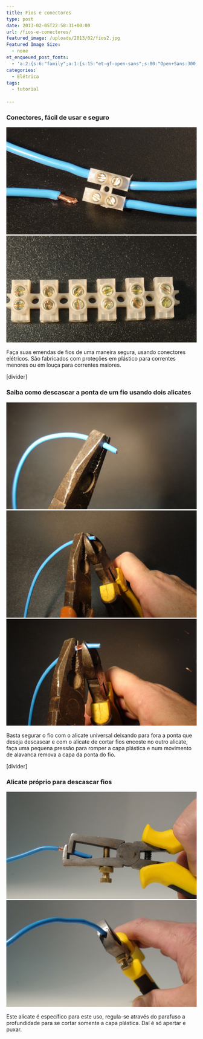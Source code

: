 ```yaml
---
title: Fios e conectores
type: post
date: 2013-02-05T22:58:31+00:00
url: /fios-e-conectores/
featured_image: /uploads/2013/02/fios2.jpg
Featured Image Size:
  - none
et_enqueued_post_fonts:
  - 'a:2:{s:6:"family";a:1:{s:15:"et-gf-open-sans";s:80:"Open+Sans:300,300italic,regular,italic,600,600italic,700,700italic,800,800italic";}s:6:"subset";a:2:{i:0;s:5:"latin";i:1;s:9:"latin-ext";}}'
categories:
  - Elétrica
tags:
  - tutorial

---
```

### Conectores, fácil de usar e seguro<figure class="dois" style="margin-bottom: 10px;">

<a href="/uploads/tutoriais/facebook/fios-e-conectores/conectores.jpg" rel="prettyPhoto"><img src="/uploads/tutoriais/facebook/fios-e-conectores/conectores.jpg" alt="" /></a><a href="/uploads/tutoriais/facebook/fios-e-conectores/conectores1.jpg" rel="prettyPhoto"><img src="/uploads/tutoriais/facebook/fios-e-conectores/conectores1.jpg" alt="" /></a></figure> 

Faça suas emendas de fios de uma maneira segura, usando conectores elétricos. São fabricados com proteções em plástico para correntes menores ou em louça para correntes maiores.

[divider]

### Saiba como descascar a ponta de um fio usando dois alicates<figure class="tres">

<a href="/uploads/tutoriais/facebook/fios-e-conectores/fios.jpg" rel="prettyPhoto"><img src="/uploads/tutoriais/facebook/fios-e-conectores/fios.jpg" alt="" /></a><a href="/uploads/tutoriais/facebook/fios-e-conectores/fios1.jpg" rel="prettyPhoto"><img src="/uploads/tutoriais/facebook/fios-e-conectores/fios1.jpg" alt="" /></a><a href="/uploads/tutoriais/facebook/fios-e-conectores/fios2.jpg" rel="prettyPhoto"><img src="/uploads/tutoriais/facebook/fios-e-conectores/fios2.jpg" alt="" /></a></figure> 

Basta segurar o fio com o alicate universal deixando para fora a ponta que deseja descascar e com o alicate de cortar fios encoste no outro alicate, faça uma pequena pressão para romper a capa plástica e num movimento de alavanca remova a capa da ponta do fio.

[divider]

### Alicate próprio para descascar fios<figure class="dois">

<a href="/uploads/tutoriais/facebook/fios-e-conectores/fios3.jpg" rel="prettyPhoto"><img src="/uploads/tutoriais/facebook/fios-e-conectores/fios3.jpg" alt="" /></a><a href="/uploads/tutoriais/facebook/fios-e-conectores/fios4.jpg" rel="prettyPhoto"><img src="/uploads/tutoriais/facebook/fios-e-conectores/fios4.jpg" alt="" /></a></figure> 

Este alicate é específico para este uso, regula-se através do parafuso a profundidade para se cortar somente a capa plástica. Daí é só apertar e puxar.